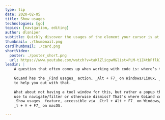 ```yaml
---
type: tip
date: 2020-02-05
title: Show usages
technologies: [go]
topics: [navigation, editing]
author: dlsniper
subtitle: Quickly discover the usages of the element your cursor is at  
thumbnail: ./thumbnail.png
cardThumbnail: ./card.png
shortVideo:
  poster: ./poster_short.png
  url: https://www.youtube.com/watch?v=taKlZlicpwM&list=PLM-t1Z4tbFflkIOaap4P-BV30ZrZwrDld&index=19
leadin: |
    A question that often comes up when working with code is: where’s this element used?
    
    GoLand has the _Find usages_ action, _Alt + F7_ on Windows/Linux, _⌥ + F7_ on macOS,
    to help you out with that.
    
    What about not having a tool window for this, but rather a popup that you can quickly
    use to navigate/filter or otherwise dismiss? That's where GoLand comes in with the
    _Show usages_ feature, accessible via _Ctrl + Alt + F7_ on Windows/Linux,
    _⌥ + ⌘ + F7_ on macOS.

---
```

